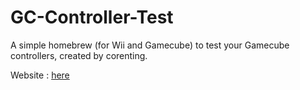 # GC-Controller-Test

A simple homebrew (for Wii and Gamecube) to test your Gamecube controllers, created by corenting.

Website : [here](http://www.corenting.fr/)
